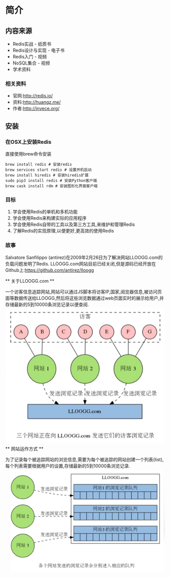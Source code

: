 # 简介
## 内容来源
* Redis实战 - 纸质书
* Redis设计与实现 - 电子书
* Redis入门 - 视频
* NoSQL集合 - 视频
* 学术资料

### 相关资料
* 官网:http://redis.io/
* 资料:http://huangz.me/
* 作者:http://invece.org/
## 安装
### 在OSX上安装Redis
直接使用brew命令安装
```
brew install redis # 安装redis
brew services start redis # 设置开机启动
brew install hiredis # 安装hiredis扩展
sudo pip3 install redis # 安装Python客户端
brew cask install rdm # 安装图形化界面客户端
```
### 目标
1. 学会使用Redis的单机和多机功能
2. 学会使用Redis来构建实际的应用程序
3. 学会使用Redis自带的工具以及第三方工具,来维护和管理Redis
4. 了解Redis的实现原理,以便更好,更高效的使用Redis

### 故事
Salvatore Sanfilippo (antirez)在2009年2月26日为了解决网站LLOOGG.com的负载问题发明了Redis.
LLOOGG.com网站目前已经关闭,但是源码已经开放在Github上:https://github.com/antirez/lloogg

** 关于LLOOGG.com **

一个访客信息追踪网站,网站可以通过JS脚本将访客IP,国家,阅览器信息,被访问页面等数据传送给LLOOGG,然后将这些浏览数据通过web页面实时的展示给用户,并存储最新的5到10000条浏览记录以便查阅.
![LLOOGG](B8B51786-08C8-497A-BAA7-39D0C4D05889.png)
** 网站运作方式 **

为了记录每个被追踪网站的浏览信息,需要为每个被追踪的网站创建一个列表(list),每个列表需要根据用户的设置,存储最新的5到10000条浏览记录.
![LLOOGG运作方式](123123123123123.png)
